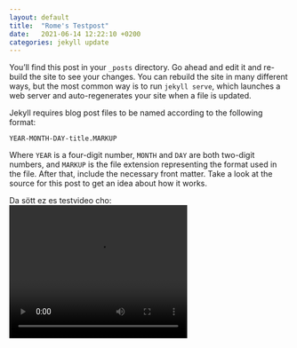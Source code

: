 ```yaml
---
layout: default
title:  "Rome's Testpost"
date:   2021-06-14 12:22:10 +0200
categories: jekyll update
---
```

You’ll find this post in your `_posts` directory. Go ahead and edit it and re-build the site to see your changes. You can rebuild the site in many different ways, but the most common way is to run `jekyll serve`, which launches a web server and auto-regenerates your site when a file is updated.

Jekyll requires blog post files to be named according to the following format:

`YEAR-MONTH-DAY-title.MARKUP`

Where `YEAR` is a four-digit number, `MONTH` and `DAY` are both two-digit numbers, and `MARKUP` is the file extension representing the format used in the file. After that, include the necessary front matter. Take a look at the source for this post to get an idea about how it works.

Da sött ez es testvideo cho: 
<video width="320" height="240" controls>
  <source src="C:\Users\lofru\OneDrive\Dokumente\GitHub\Sommerwolfbasis.github.io\_assets\druck-testvid.mp4" type="video/mp4">
</video>